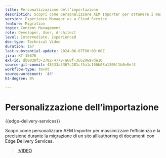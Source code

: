 ```yaml
---
title: Personalizzazione dell’importazione
description: Scopri come personalizzare AEM Importer per ottenere i massimi risultati durante la migrazione del sito.
version: Experience Manager as a Cloud Service
feature: Migration
topic: Content Management
role: Developer, User, Architect
level: Intermediate, Experienced
doc-type: Technical Video
duration: 167
last-substantial-update: 2024-06-07T00:00:00Z
jira: KT-15676
exl-id: db0038f3-2782-4778-a68f-36620697de10
source-git-commit: 48433a5367c281cf5a1c106b08a1306f1b0e8ef4
workflow-type: tm+mt
source-wordcount: '43'
ht-degree: 0%

---
```


# Personalizzazione dell’importazione

{{edge-delivery-services}}

Scopri come personalizzare AEM Importer per massimizzare l’efficienza e la precisione durante la migrazione di un sito all’authoring di documenti con Edge Delivery Services.

>[!VIDEO](https://video.tv.adobe.com/v/3444253/?learn=on&captions=ita)
